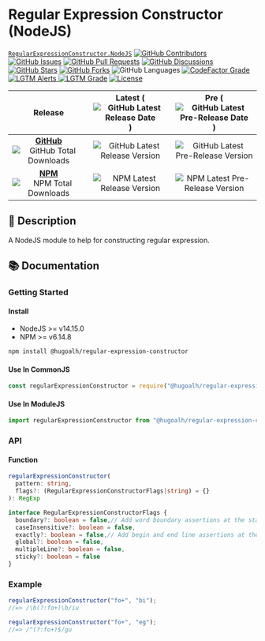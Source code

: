 # Regular Expression Constructor (NodeJS)

[`RegularExpressionConstructor.NodeJS`](https://github.com/hugoalh-studio/regular-expression-constructor-nodejs)
[![GitHub Contributors](https://img.shields.io/github/contributors/hugoalh-studio/regular-expression-constructor-nodejs?label=Contributors&logo=github&logoColor=ffffff&style=flat-square)](https://github.com/hugoalh-studio/regular-expression-constructor-nodejs/graphs/contributors)
[![GitHub Issues](https://img.shields.io/github/issues-raw/hugoalh-studio/regular-expression-constructor-nodejs?label=Issues&logo=github&logoColor=ffffff&style=flat-square)](https://github.com/hugoalh-studio/regular-expression-constructor-nodejs/issues)
[![GitHub Pull Requests](https://img.shields.io/github/issues-pr-raw/hugoalh-studio/regular-expression-constructor-nodejs?label=Pull%20Requests&logo=github&logoColor=ffffff&style=flat-square)](https://github.com/hugoalh-studio/regular-expression-constructor-nodejs/pulls)
[![GitHub Discussions](https://img.shields.io/github/discussions/hugoalh-studio/regular-expression-constructor-nodejs?label=Discussions&logo=github&logoColor=ffffff&style=flat-square)](https://github.com/hugoalh-studio/regular-expression-constructor-nodejs/discussions)
[![GitHub Stars](https://img.shields.io/github/stars/hugoalh-studio/regular-expression-constructor-nodejs?label=Stars&logo=github&logoColor=ffffff&style=flat-square)](https://github.com/hugoalh-studio/regular-expression-constructor-nodejs/stargazers)
[![GitHub Forks](https://img.shields.io/github/forks/hugoalh-studio/regular-expression-constructor-nodejs?label=Forks&logo=github&logoColor=ffffff&style=flat-square)](https://github.com/hugoalh-studio/regular-expression-constructor-nodejs/network/members)
![GitHub Languages](https://img.shields.io/github/languages/count/hugoalh-studio/regular-expression-constructor-nodejs?label=Languages&logo=github&logoColor=ffffff&style=flat-square)
[![CodeFactor Grade](https://img.shields.io/codefactor/grade/github/hugoalh-studio/regular-expression-constructor-nodejs?label=Grade&logo=codefactor&logoColor=ffffff&style=flat-square)](https://www.codefactor.io/repository/github/hugoalh-studio/regular-expression-constructor-nodejs)
[![LGTM Alerts](https://img.shields.io/lgtm/alerts/g/hugoalh-studio/regular-expression-constructor-nodejs?label=Alerts&logo=lgtm&logoColor=ffffff&style=flat-square)
![LGTM Grade](https://img.shields.io/lgtm/grade/javascript/g/hugoalh-studio/regular-expression-constructor-nodejs?label=Grade&logo=lgtm&logoColor=ffffff&style=flat-square)](https://lgtm.com/projects/g/hugoalh-studio/regular-expression-constructor-nodejs)
[![License](https://img.shields.io/static/v1?label=License&message=MIT&style=flat-square)](./LICENSE.md)

| **Release** | **Latest** (![GitHub Latest Release Date](https://img.shields.io/github/release-date/hugoalh-studio/regular-expression-constructor-nodejs?label=%20&style=flat-square)) | **Pre** (![GitHub Latest Pre-Release Date](https://img.shields.io/github/release-date-pre/hugoalh-studio/regular-expression-constructor-nodejs?label=%20&style=flat-square)) |
|:-:|:-:|:-:|
| [**GitHub**](https://github.com/hugoalh-studio/regular-expression-constructor-nodejs/releases) ![GitHub Total Downloads](https://img.shields.io/github/downloads/hugoalh-studio/regular-expression-constructor-nodejs/total?label=%20&style=flat-square) | ![GitHub Latest Release Version](https://img.shields.io/github/release/hugoalh-studio/regular-expression-constructor-nodejs?sort=semver&label=%20&style=flat-square) | ![GitHub Latest Pre-Release Version](https://img.shields.io/github/release/hugoalh-studio/regular-expression-constructor-nodejs?include_prereleases&sort=semver&label=%20&style=flat-square) |
| [**NPM**](https://www.npmjs.com/package/@hugoalh/regular-expression-constructor) ![NPM Total Downloads](https://img.shields.io/npm/dt/@hugoalh/regular-expression-constructor?label=%20&style=flat-square) | ![NPM Latest Release Version](https://img.shields.io/npm/v/@hugoalh/regular-expression-constructor/latest?label=%20&style=flat-square) | ![NPM Latest Pre-Release Version](https://img.shields.io/npm/v/@hugoalh/regular-expression-constructor/pre?label=%20&style=flat-square) |

## 📝 Description

A NodeJS module to help for constructing regular expression.

## 📚 Documentation

### Getting Started

#### Install

- NodeJS >= v14.15.0
- NPM >= v6.14.8

```sh
npm install @hugoalh/regular-expression-constructor
```

#### Use In CommonJS

```js
const regularExpressionConstructor = require("@hugoalh/regular-expression-constructor");
```

#### Use In ModuleJS

```js
import regularExpressionConstructor from "@hugoalh/regular-expression-constructor";
```

### API

#### Function

```ts
regularExpressionConstructor(
  pattern: string,
  flags?: (RegularExpressionConstructorFlags|string) = {}
): RegExp

interface RegularExpressionConstructorFlags {
  boundary?: boolean = false,// Add word boundary assertions at the start and end of the pattern.
  caseInsensitive?: boolean = false,
  exactly?: boolean = false,// Add begin and end line assertions at the start and end of the pattern.
  global?: boolean = false,
  multipleLine?: boolean = false,
  sticky?: boolean = false
}
```

### Example

```js
regularExpressionConstructor("fo+", "bi");
//=> /\b(?:fo+)\b/iu

regularExpressionConstructor("fo+", "eg");
//=> /^(?:fo+)$/gu
```
